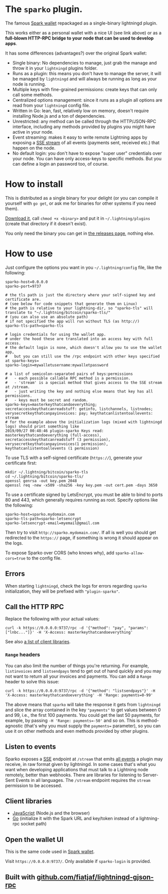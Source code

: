 # The `sparko` plugin.

The famous [Spark wallet](https://github.com/shesek/spark-wallet) repackaged as a single-binary lightningd plugin.

This works either as a personal wallet with a nice UI (see link above) or as a **full-blown HTTP-RPC bridge to your node that can be used to develop apps**.

It has some differences (advantages?) over the original Spark wallet:

  * Single binary: No dependencies to manage, just grab the manage and throw it in your `lightningd` plugins folder.
  * Runs as a plugin: this means you don't have to manage the server, it will be managed by `lightningd` and will always be running as long as your node is running.
  * Multiple keys with fine-grained permissions: create keys that can only call some methods.
  * Centralized options management: since it runs as a plugin all options are read from your `lightningd` config file.
  * Written in Go: lean, fast, relatively low on memory, doesn't require installing Node.js and a ton of dependencies.
  * Unrestricted: any method can be called through the HTTP/JSON-RPC interface, including any methods provided by plugins you might have active in your node.
  * Event streaming: makes it easy to write remote Lightning apps by exposing a [SSE stream](#listen-to-events) of all events (payments sent, received etc.) that happen on the node.
  * No default login: you don't have to expose "super user" credentials over your node. You can have only access-keys to specific methods. But you can define a login an password too, of course.

# How to install

This is distributed as a single binary for your delight (or you can compile it yourself with `go get`, or ask me for binaries for other systems if you need them).

[Download it](https://github.com/fiatjaf/sparko/releases), call `chmod +x <binary>` and put it in `~/.lightning/plugins` (create that directory if it doesn't exist).

You only need the binary you can get in [the releases page](https://github.com/fiatjaf/sparko/releases), nothing else.

# How to use

Just configure the options you want in you `~/.lightning/config` file, like the following:

```shell
sparko-host=0.0.0.0
sparko-port=9737

# the tls path is just the directory where your self-signed key and certificate are.
# (see below for code snippets that generate them on Linux)
# the path is relative to your lightning-dir, so "sparko-tls" will translate to "~/.lightning/bitcoin/sparko-tls/"
# (you can also use an absolute path)
# if not specified the app will run without TLS (as http://)
sparko-tls-path=sparko-tls

# login credentials for using the wallet app.
# under the hood these are translated into an access key with full access.
# the default login is none, which doesn't allow you to use the wallet app,
#   but you can still use the /rpc endpoint with other keys specified at sparko-keys=
sparko-login=mywalletusername:mywalletpassword

# a list of semicolon-separated pairs of keys:permissions
#   - each possible callable RPC method is a permission.
#   - 'stream' is a special method that gives access to the SSE stream at /stream.
#   - just writing the key and nothing else means that key has all permissions.
#   - keys must be secret and random.
sparko-keys=masterkeythatcandoeverything; secretaccesskeythatcanreadstuff: getinfo, listchannels, listnodes; verysecretkeythatcanpayinvoices: pay; keythatcanlistentoallevents: stream
# for the example above the initialization logs (mixed with lightningd logs) should print something like
2019/09/27 00:48:46 plugin-sparko Keys read: masterkeythatcandoeverything (full-access), secretaccesskeythatcanreadstuff (3 permission), verysecretkeythatcanpayinvoices(1 permission), keythatcanlistentoallevents (1 permission)
```

To use TLS with a self-signed certificate (`https://`), generate your certificate first:

```
mkdir ~/.lightning/bitcoin/sparko-tls
cd ~/.lightning/bitcoin/sparko-tls/
openssl genrsa -out key.pem 2048
openssl req -new -x509 -sha256 -key key.pem -out cert.pem -days 3650
```

To use a certificate signed by LetsEncrypt, you must be able to bind to ports 80 and 443, which generally requires running as root. Specify options like the following:

```shell
sparko-host=sparko.mydomain.com
sparko-tls-path=sparko-letsencrypt
sparko-letsencrypt-email=myemail@gmail.com
```

Then try to visit `http://sparko.mydomain.com/`. If all is well you should get redirected to the `https://` page, if something is wrong it should appear on the logs.

To expose Sparko over CORS (who knows why), add `sparko-allow-cors=true` to the config file.

## Errors

When starting `lightningd`, check the logs for errors regarding `sparko` initialization, they will be prefixed with `"plugin-sparko"`.

## Call the HTTP RPC

Replace the following with your actual values:

```
curl -k https://0.0.0.0:9737/rpc -d '{"method": "pay", "params": ["lnbc..."]}' -H 'X-Access: masterkeythatcandoeverything'
```

See also [a list of client libraries](#client-libraries).

### `Range` headers

You can also limit the number of things you're returning. For example, `listinvoices` and `listsendpays` tend to get out of hand quickly and you may not want to return all your invoices and payments. You can add a `Range` header to solve this issue:

```
curl -k https://0.0.0.0:9737/rpc -d '{"method": "listsendpays"}' -H 'X-Access: masterkeythatcandoeverything' -H 'Range: payments=0-99'
```

The above means that `sparko` will take the response it gets from `lightningd` and slice the array contained in the key `"payments"` to get values between 0 and 99, i.e., the first 100 payments. You could get the last 50 payments, for example, by passing `-H 'Range: payments=-50'` and so on. This is method-agnostic (that's why you must supply the `payments=` parameter), so you can use it on other methods and even methods provided by other plugins.

## Listen to events

Sparko exposes a [SSE](https://developer.mozilla.org/en-US/docs/Web/API/Server-sent_events/Using_server-sent_events) endpoint at `/stream` that emits [all events](https://lightning.readthedocs.io/PLUGINS.html#event-notifications) a plugin may receive, in raw format given by lightningd. In some cases that's what you want when developing applications that must talk to a Lightning node remotely, better than webhooks. There are libraries for listening to Server-Sent Events in all languages. The `/stream` endpoint requires the `stream` permission to be accessed.

## Client libraries

 * [JavaScript](https://github.com/fiatjaf/sparko-client) (Node.js and the browser)
 * [Go](https://pkg.go.dev/github.com/fiatjaf/lightningd-gjson-rpc?tab=doc#Client) (initialize it with the Spark URL and key/token instead of a lightning-rpc socket path)

## Open the wallet UI

This is the same code used in [Spark wallet](https://github.com/shesek/spark-wallet).

Visit `https://0.0.0.0:9737/`. Only available if `sparko-login` is provided.

## Built with [github.com/fiatjaf/lightningd-gjson-rpc](https://pkg.go.dev/github.com/fiatjaf/lightningd-gjson-rpc/plugin?tab=doc)
